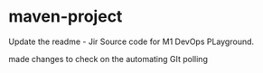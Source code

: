 # maven-project
Update the readme - Jir
Source code for M1 DevOps PLayground.

made changes to check on the automating GIt polling
